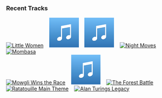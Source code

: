 ### Recent Tracks
[<img src='https://lastfm.freetls.fastly.net/i/u/300x300/fc6181ffede72d02b498446f254f4899.png' width='16%' height='16%' alt='Little Women'>](https://www.last.fm/music/alexandre%2bdesplat/_/little%2bwomen)&nbsp;&nbsp;&nbsp;&nbsp;[<img src='https://github.com/atfinke/atfinke/blob/master/placeholder.jpeg?raw=true' width='16%' height='16%' alt='Parlay - From "Pirates of the Caribbean: At Worlds End"/Score'>](https://www.last.fm/music/hans%2bzimmer/_/parlay%2b-%2bfrom%2b%2522pirates%2bof%2bthe%2bcaribbean%253a%2bat%2bworld%2527s%2bend%2522%252fscore)&nbsp;&nbsp;&nbsp;&nbsp;[<img src='https://github.com/atfinke/atfinke/blob/master/placeholder.jpeg?raw=true' width='16%' height='16%' alt='Light of the Seven'>](https://www.last.fm/music/ramin%2bdjawadi/_/light%2bof%2bthe%2bseven)&nbsp;&nbsp;&nbsp;&nbsp;[<img src='https://lastfm.freetls.fastly.net/i/u/300x300/72d5bdc971661cb962f87684906274ab.png' width='16%' height='16%' alt='Night Moves'>](https://www.last.fm/music/bob%2bseger/_/night%2bmoves)&nbsp;&nbsp;&nbsp;&nbsp;[<img src='https://lastfm.freetls.fastly.net/i/u/300x300/899ae404dc224d70bc8e6a5224c803f4.png' width='16%' height='16%' alt='Mombasa'>](https://www.last.fm/music/hans%2bzimmer/_/mombasa)&nbsp;&nbsp;&nbsp;&nbsp;<br>[<img src='https://lastfm.freetls.fastly.net/i/u/300x300/9b20fad9806a1453ddcf09333898f372.png' width='16%' height='16%' alt='Mowgli Wins the Race'>](https://www.last.fm/music/john%2bdebney/_/mowgli%2bwins%2bthe%2brace)&nbsp;&nbsp;&nbsp;&nbsp;[<img src='https://github.com/atfinke/atfinke/blob/master/placeholder.jpeg?raw=true' width='16%' height='16%' alt='SimCity, Novermber 2019'>](https://www.last.fm/music/chris%2btilton/_/simcity%252c%2bnovermber%2b2019)&nbsp;&nbsp;&nbsp;&nbsp;[<img src='https://lastfm.freetls.fastly.net/i/u/300x300/e89bf2b63cd64a1b8dc823e5f2520da5.png' width='16%' height='16%' alt='The Forest Battle'>](https://www.last.fm/music/john%2bwilliams/_/the%2bforest%2bbattle)&nbsp;&nbsp;&nbsp;&nbsp;[<img src='https://lastfm.freetls.fastly.net/i/u/300x300/1683fb107a4448bc8b2f39f902a7aada.png' width='16%' height='16%' alt='Ratatouille Main Theme'>](https://www.last.fm/music/michael%2bgiacchino/_/ratatouille%2bmain%2btheme)&nbsp;&nbsp;&nbsp;&nbsp;[<img src='https://lastfm.freetls.fastly.net/i/u/300x300/d8c738f6a117c00bb6bdb79198cd5b90.png' width='16%' height='16%' alt='Alan Turings Legacy'>](https://www.last.fm/music/alexandre%2bdesplat/_/alan%2bturing%2527s%2blegacy)&nbsp;&nbsp;&nbsp;&nbsp;<br>
